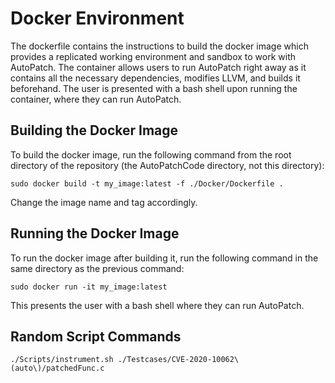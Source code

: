 # Docker Environment  
The dockerfile contains the instructions to build the docker image which provides a replicated working environment and sandbox to work with AutoPatch. The container allows users to run AutoPatch right away as it contains all the necessary dependencies, modifies LLVM, and builds it beforehand. The user is presented with a bash shell upon running the container, where they can run AutoPatch.

## Building the Docker Image
To build the docker image, run the following command from the root directory of the repository (the AutoPatchCode directory, not this directory):
```
sudo docker build -t my_image:latest -f ./Docker/Dockerfile .  
```

Change the image name and tag accordingly.  

## Running the Docker Image
To run the docker image after building it, run the following command in the same directory as the previous command:
```
sudo docker run -it my_image:latest
```
This presents the user with a bash shell where they can run AutoPatch.


## Random Script Commands

```./Scripts/instrument.sh ./Testcases/CVE-2020-10062\(auto\)/patchedFunc.c```